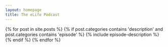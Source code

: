 ```yaml
---
layout: homepage
title: The eLife Podcast
---
```


{% for post in site.posts %}
	{% if post.categories contains 'description' and post.categories contains 'episode' %}
		{% include episode-description %}
	{% endif %}
{% endfor %}

